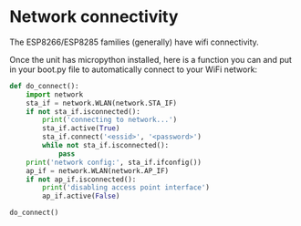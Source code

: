 # Network connectivity
The ESP8266/ESP8285 families (generally) have wifi connectivity.

Once the unit has micropython installed, 
here is a function you can and put in your boot.py file to automatically connect to your WiFi network:

```python
def do_connect():
    import network
    sta_if = network.WLAN(network.STA_IF)
    if not sta_if.isconnected():
        print('connecting to network...')
        sta_if.active(True)
        sta_if.connect('<essid>', '<password>')
        while not sta_if.isconnected():
            pass
    print('network config:', sta_if.ifconfig())
    ap_if = network.WLAN(network.AP_IF)
    if not ap_if.isconnected():    
        print('disabling access point interface')
        ap_if.active(False)

do_connect()
```

